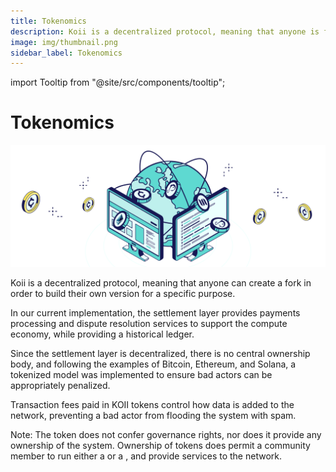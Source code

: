 ```yaml
---
title: Tokenomics
description: Koii is a decentralized protocol, meaning that anyone is free to fork the code and build their own version for a specific purpose.
image: img/thumbnail.png
sidebar_label: Tokenomics
---
```


import Tooltip from "@site/src/components/tooltip";

# Tokenomics

![banner](tokenomics/img/NETWORK%20ECONOMICS.svg)

Koii is a decentralized protocol, meaning that anyone can create a fork in order to build their own version for a specific purpose.

In our current implementation, the settlement layer provides payments processing and dispute resolution services to support the compute economy, while providing a historical ledger.

Since the settlement layer is decentralized, there is no central ownership body, and following the examples of Bitcoin, Ethereum, and Solana, a tokenized model was implemented to ensure bad actors can be appropriately penalized.

Transaction fees paid in KOII tokens control how data is added to the network, preventing a bad actor from flooding the system with spam.

Note: The token does not confer governance rights, nor does it provide any ownership of the system. Ownership of tokens does permit a community member to run either a <Tooltip text="K2 Node"/> or a <Tooltip text="Task Node"/>, and provide services to the network.
